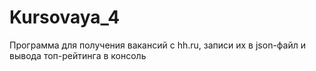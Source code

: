 # Kursovaya_4
Программа для получения вакансий с hh.ru, записи их в json-файл и вывода топ-рейтинга в консоль
